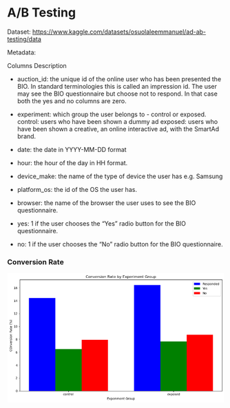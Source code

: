 # A/B Testing
Dataset: https://www.kaggle.com/datasets/osuolaleemmanuel/ad-ab-testing/data

Metadata:

Columns Description

  - auction_id: the unique id of the online user who has been presented the BIO. In standard terminologies this is called an impression id. The user may see the BIO questionnaire but choose not to respond. In that case both the yes and no columns are zero.

  - experiment: which group the user belongs to - control or exposed.
      control: users who have been shown a dummy ad
      exposed: users who have been shown a creative, an online interactive ad, with the SmartAd brand. 

  - date: the date in YYYY-MM-DD format

  - hour: the hour of the day in HH format.

  - device_make: the name of the type of device the user has e.g. Samsung

  - platform_os: the id of the OS the user has.

  - browser: the name of the browser the user uses to see the BIO questionnaire.

  - yes: 1 if the user chooses the “Yes” radio button for the BIO questionnaire.

  - no: 1 if the user chooses the “No” radio button for the BIO questionnaire.

### Conversion Rate
![Converion Rate by Experiment Group](conv_rate.png)
